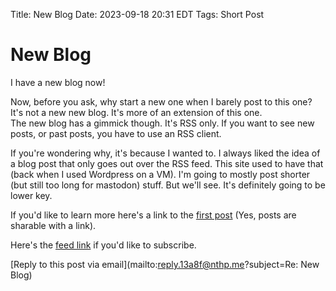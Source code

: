 Title: New Blog
Date: 2023-09-18 20:31 EDT
Tags: Short Post

# New Blog

I have a new blog now! 

Now, before you ask, why start a new one when I barely post to this one? It's not a new new blog. It's more of an extension of this one. <br>
The new blog has a gimmick though. It's RSS only. If you want to see new posts, or past posts, you have to use an RSS client.

If you're wondering why, it's because I wanted to. I always liked the idea of a blog post that only goes out over the RSS feed. This site used to have that (back when I used Wordpress on a VM). I'm going to mostly post shorter (but still too long for mastodon) stuff. But we'll see. It's definitely going to be lower key.

If you'd like to learn more here's a link to the [first post](https://rss.nthp.me/2023/09/17/welcome) (Yes, posts are sharable with a link).

Here's the [feed link](rss.nthp.me/feed.rss) if you'd like to subscribe.

[Reply to this post via email](mailto:reply.13a8f@nthp.me?subject=Re: New Blog)